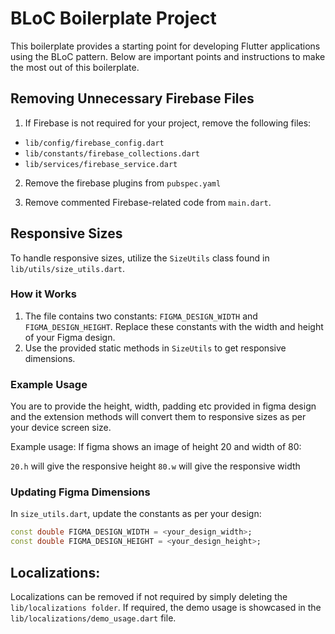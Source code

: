 # BLoC Boilerplate Project

This boilerplate provides a starting point for developing Flutter applications using the BLoC pattern. Below are important points and instructions to make the most out of this boilerplate.

## Removing Unnecessary Firebase Files

1) If Firebase is not required for your project, remove the following files:

- `lib/config/firebase_config.dart`
- `lib/constants/firebase_collections.dart`
- `lib/services/firebase_service.dart`

2) Remove the firebase plugins from `pubspec.yaml`

3) Remove commented Firebase-related code from `main.dart`.

## Responsive Sizes

To handle responsive sizes, utilize the `SizeUtils` class found in `lib/utils/size_utils.dart`.

### How it Works

1. The file contains two constants: `FIGMA_DESIGN_WIDTH` and `FIGMA_DESIGN_HEIGHT`. Replace these constants with the width and height of your Figma design.
2. Use the provided static methods in `SizeUtils` to get responsive dimensions.

### Example Usage

You are to provide the height, width, padding etc provided in figma design and the extension methods will convert them to responsive sizes as per your device screen size.

Example usage: If figma shows an image of height 20 and width of 80:

`20.h` will give the responsive height
`80.w` will give the responsive width


### Updating Figma Dimensions

In `size_utils.dart`, update the constants as per your design:

```dart
const double FIGMA_DESIGN_WIDTH = <your_design_width>;
const double FIGMA_DESIGN_HEIGHT = <your_design_height>;
```` 

## Localizations:
Localizations can be removed if not required by simply deleting the 
`lib/localizations folder`. 
If required, the  demo usage is showcased in the `lib/localizations/demo_usage.dart` file.


